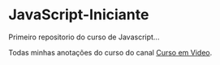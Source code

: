 # JavaScript-Iniciante
 Primeiro repositorio do curso de Javascript...
 
Todas minhas anotações do curso do canal [Curso em Video](https://www.cursoemvideo.com/).
